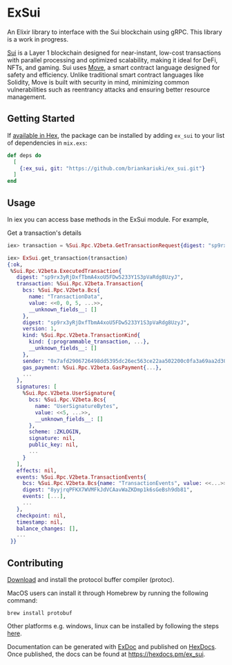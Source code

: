 # ExSui

An Elixir library to interface with the Sui blockchain using gRPC. This library is a work in progress.

[Sui](https://sui.io/) is a Layer 1 blockchain designed for near-instant, low-cost transactions with parallel processing and optimized scalability, making it ideal for DeFi, NFTs, and gaming. Sui uses [Move](https://sui.io/move), a smart contract language designed for safety and efficiency. Unlike traditional smart contract languages like Solidity, Move is built with security in mind, minimizing common vulnerabilities such as reentrancy attacks and ensuring better resource management.


## Getting Started

If [available in Hex](https://hex.pm/docs/publish), the package can be installed
by adding `ex_sui` to your list of dependencies in `mix.exs`:

```elixir
def deps do
  [
    {:ex_sui, git: "https://github.com/briankariuki/ex_sui.git"}
  ]
end
```

## Usage
In iex you can access base methods in the ExSui module. For example,

Get a transaction's details

```elixir
iex> transaction = %Sui.Rpc.V2beta.GetTransactionRequest{digest: "sp9rx3yRjDxfTbmA4xoU5FDw5233Y1S3pVaRdg8UzyJ", read_mask: %{paths: ["digest", "signatures", "events", "transaction"]}}

iex> ExSui.get_transaction(transaction)
{:ok,
 %Sui.Rpc.V2beta.ExecutedTransaction{
   digest: "sp9rx3yRjDxfTbmA4xoU5FDw5233Y1S3pVaRdg8UzyJ",
   transaction: %Sui.Rpc.V2beta.Transaction{
     bcs: %Sui.Rpc.V2beta.Bcs{
       name: "TransactionData",
       value: <<0, 0, 5, ...>>,
       __unknown_fields__: []
     },
     digest: "sp9rx3yRjDxfTbmA4xoU5FDw5233Y1S3pVaRdg8UzyJ",
     version: 1,
     kind: %Sui.Rpc.V2beta.TransactionKind{
       kind: {:programmable_transaction, ...},
       __unknown_fields__: []
     },
     sender: "0x7afd2906726498dd5395dc26ec563ce22aa502200c0fa3a69aa2d30f2b382027",
     gas_payment: %Sui.Rpc.V2beta.GasPayment{...},
     ...
   },
   signatures: [
     %Sui.Rpc.V2beta.UserSignature{
       bcs: %Sui.Rpc.V2beta.Bcs{
         name: "UserSignatureBytes",
         value: <<5, ...>>,
         __unknown_fields__: []
       },
       scheme: :ZKLOGIN,
       signature: nil,
       public_key: nil,
       ...
     }
   ],
   effects: nil,
   events: %Sui.Rpc.V2beta.TransactionEvents{
     bcs: %Sui.Rpc.V2beta.Bcs{name: "TransactionEvents", value: <<...>>, ...},
     digest: "8yyjrqPFKX7WVMFkJdVCAavWaZKDmp1k6sGeBsh9db81",
     events: [...],
     ...
   },
   checkpoint: nil,
   timestamp: nil,
   balance_changes: [],
   ...
 }}

```


## Contributing

[Download](https://github.com/protocolbuffers/protobuf?tab=readme-ov-file#protobuf-compiler-installation) and install the protocol buffer compiler (protoc).

MacOS users can install it through Homebrew by running the following command: 
```
brew install protobuf
```
Other platforms e.g. windows, linux can be installed by following the steps [here](https://github.com/protocolbuffers/protobuf?tab=readme-ov-file#protobuf-compiler-installation).

Documentation can be generated with [ExDoc](https://github.com/elixir-lang/ex_doc)
and published on [HexDocs](https://hexdocs.pm). Once published, the docs can
be found at <https://hexdocs.pm/ex_sui>.

